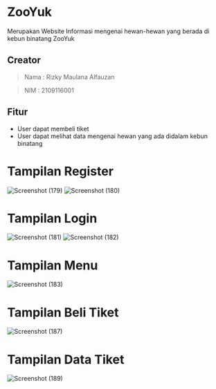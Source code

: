 # ZooYuk

Merupakan Website Informasi mengenai hewan-hewan yang berada di kebun binatang ZooYuk

## Creator
> Nama : Rizky Maulana Alfauzan

> NIM  : 2109116001

## Fitur
- User dapat membeli tiket
- User dapat melihat data mengenai hewan yang ada didalam kebun binatang

# Tampilan Register
![Screenshot (179)](https://user-images.githubusercontent.com/127152033/227728211-15b040aa-31da-4acf-a692-e8e96d513f80.png)
![Screenshot (180)](https://user-images.githubusercontent.com/127152033/227728219-3d73ef2d-1197-430e-af63-2e94d1140f2b.png)


# Tampilan Login
![Screenshot (181)](https://user-images.githubusercontent.com/127152033/227728084-83c120cb-7136-4524-91cf-d5ebd2c20b3f.png)
![Screenshot (182)](https://user-images.githubusercontent.com/127152033/227728158-f7e3b200-b0d7-4ef8-8142-8881b5e7dee0.png)

# Tampilan Menu
![Screenshot (183)](https://user-images.githubusercontent.com/127152033/227728257-793f3e9d-212b-4d8e-a7a6-3db4409bebe8.png)

# Tampilan Beli Tiket
![Screenshot (187)](https://user-images.githubusercontent.com/127152033/227728285-db6c66b5-b5a9-409e-8c04-3b9ff32e7f40.png)

# Tampilan Data Tiket
![Screenshot (189)](https://user-images.githubusercontent.com/127152033/227728304-b0d1758d-aac5-4578-b58b-efd61d006256.png)
